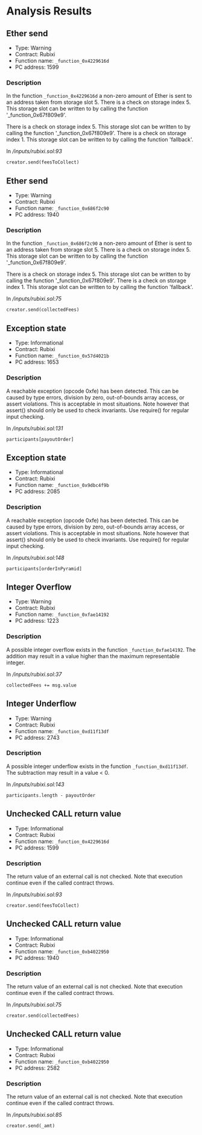 # Analysis Results
## Ether send
- Type: Warning
- Contract: Rubixi
- Function name: `_function_0x4229616d`
- PC address: 1599

### Description
In the function `_function_0x4229616d` a non-zero amount of Ether is sent to an address taken from storage slot 5.
There is a check on storage index 5. This storage slot can be written to by calling the function '_function_0x67f809e9'.

There is a check on storage index 5. This storage slot can be written to by calling the function '_function_0x67f809e9'.
There is a check on storage index 1. This storage slot can be written to by calling the function 'fallback'.

In *<TESTDATA>/inputs/rubixi.sol:93*

```
creator.send(feesToCollect)
```
## Ether send
- Type: Warning
- Contract: Rubixi
- Function name: `_function_0x686f2c90`
- PC address: 1940

### Description
In the function `_function_0x686f2c90` a non-zero amount of Ether is sent to an address taken from storage slot 5.
There is a check on storage index 5. This storage slot can be written to by calling the function '_function_0x67f809e9'.

There is a check on storage index 5. This storage slot can be written to by calling the function '_function_0x67f809e9'.
There is a check on storage index 1. This storage slot can be written to by calling the function 'fallback'.

In *<TESTDATA>/inputs/rubixi.sol:75*

```
creator.send(collectedFees)
```
## Exception state
- Type: Informational
- Contract: Rubixi
- Function name: `_function_0x57d4021b`
- PC address: 1653

### Description
A reachable exception (opcode 0xfe) has been detected. This can be caused by type errors, division by zero, out-of-bounds array access, or assert violations. This is acceptable in most situations. Note however that assert() should only be used to check invariants. Use require() for regular input checking. 

In *<TESTDATA>/inputs/rubixi.sol:131*

```
participants[payoutOrder]
```
## Exception state
- Type: Informational
- Contract: Rubixi
- Function name: `_function_0x9dbc4f9b`
- PC address: 2085

### Description
A reachable exception (opcode 0xfe) has been detected. This can be caused by type errors, division by zero, out-of-bounds array access, or assert violations. This is acceptable in most situations. Note however that assert() should only be used to check invariants. Use require() for regular input checking. 

In *<TESTDATA>/inputs/rubixi.sol:148*

```
participants[orderInPyramid]
```
## Integer Overflow 
- Type: Warning
- Contract: Rubixi
- Function name: `_function_0xfae14192`
- PC address: 1223

### Description
A possible integer overflow exists in the function `_function_0xfae14192`.
The addition may result in a value higher than the maximum representable integer.

In *<TESTDATA>/inputs/rubixi.sol:37*

```
collectedFees += msg.value
```
## Integer Underflow
- Type: Warning
- Contract: Rubixi
- Function name: `_function_0xd11f13df`
- PC address: 2743

### Description
A possible integer underflow exists in the function `_function_0xd11f13df`.
The subtraction may result in a value < 0.

In *<TESTDATA>/inputs/rubixi.sol:143*

```
participants.length - payoutOrder
```
## Unchecked CALL return value
- Type: Informational
- Contract: Rubixi
- Function name: `_function_0x4229616d`
- PC address: 1599

### Description
The return value of an external call is not checked. Note that execution continue even if the called contract throws.

In *<TESTDATA>/inputs/rubixi.sol:93*

```
creator.send(feesToCollect)
```
## Unchecked CALL return value
- Type: Informational
- Contract: Rubixi
- Function name: `_function_0xb4022950`
- PC address: 1940

### Description
The return value of an external call is not checked. Note that execution continue even if the called contract throws.

In *<TESTDATA>/inputs/rubixi.sol:75*

```
creator.send(collectedFees)
```
## Unchecked CALL return value
- Type: Informational
- Contract: Rubixi
- Function name: `_function_0xb4022950`
- PC address: 2582

### Description
The return value of an external call is not checked. Note that execution continue even if the called contract throws.

In *<TESTDATA>/inputs/rubixi.sol:85*

```
creator.send(_amt)
```

